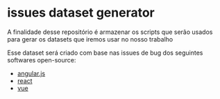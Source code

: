 # issues dataset generator

A finalidade desse repositório é armazenar os scripts que serão usados para gerar os datasets que iremos usar no nosso trabalho

Esse dataset será criado com base nas issues de bug dos seguintes softwares open-source:
- [angular.js](https://github.com/angular/angular.js)
- [react](https://github.com/facebook/react)
- [vue](https://github.com/vuejs/vue)

